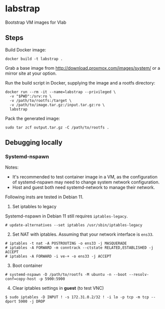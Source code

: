 # labstrap

Bootstrap VM images for Vlab

## Steps

Build Docker image:

```shell
docker build -t labstrap .
```

Grab a base image from <http://download.proxmox.com/images/system/> or a mirror site at your option.

Run the build script in Docker, supplying the image and a rootfs directory:

```shell
docker run --rm -it --name=labstrap --privileged \
  -v "$PWD":/srv:ro \
  -v /path/to/rootfs:/target \
  -v /path/to/image.tar.gz:/input.tar.gz:ro \
  labstrap
```

Pack the generated image:

```shell
sudo tar zcf output.tar.gz -C /path/to/rootfs .
```

## Debugging locally

### Systemd-nspawn

Notes:

- It's recommended to test container image in a VM, as the configuration of systemd-nspawn may need to change system network configuration.
- Host and guest both need systemd-network to manage their network.

Following insts are tested in Debian 11.

1. Set iptables to legacy

  Systemd-nspawn in Debian 11 still requires `iptables-legacy`.

  ```console
  # update-alternatives --set iptables /usr/sbin/iptables-legacy
  ```

2. Set NAT with iptables. Assuming that your network interface is `ens33`.

  ```console
  # iptables -t nat -A POSTROUTING -o ens33 -j MASQUERADE
  # iptables -A FORWARD -m conntrack --ctstate RELATED,ESTABLISHED -j ACCEPT
  # iptables -A FORWARD -i ve-+ -o ens33 -j ACCEPT
  ```

3. Boot container

  ```console
  # systemd-nspawn -D /path/to/rootfs -M ubuntu -n --boot --resolv-conf=copy-host -p 5900:5900
  ```

4. Clear iptables settings in **guest** (to test VNC)

  ```console
  $ sudo iptables -D INPUT ! -s 172.31.0.2/32 ! -i lo -p tcp -m tcp --dport 5900 -j DROP
  ```
